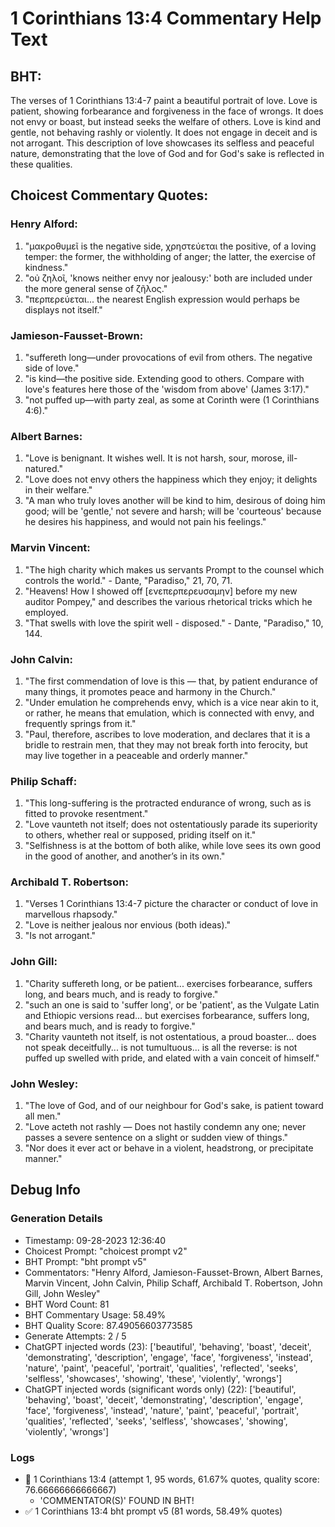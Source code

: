 # 1 Corinthians 13:4 Commentary Help Text

## BHT:
The verses of 1 Corinthians 13:4-7 paint a beautiful portrait of love. Love is patient, showing forbearance and forgiveness in the face of wrongs. It does not envy or boast, but instead seeks the welfare of others. Love is kind and gentle, not behaving rashly or violently. It does not engage in deceit and is not arrogant. This description of love showcases its selfless and peaceful nature, demonstrating that the love of God and for God's sake is reflected in these qualities.

## Choicest Commentary Quotes:
### Henry Alford:
1. "μακροθυμεῖ is the negative side,  χρηστεύεται the positive, of a loving temper: the former, the withholding of anger; the latter, the exercise of kindness."
2. "οὐ ζηλοῖ, 'knows neither envy nor jealousy:' both are included under the more general sense of ζῆλος."
3. "περπερεύεται... the nearest English expression would perhaps be displays not itself."

### Jamieson-Fausset-Brown:
1. "suffereth long—under provocations of evil from others. The negative side of love."
2. "is kind—the positive side. Extending good to others. Compare with love's features here those of the 'wisdom from above' (James 3:17)."
3. "not puffed up—with party zeal, as some at Corinth were (1 Corinthians 4:6)."

### Albert Barnes:
1. "Love is benignant. It wishes well. It is not harsh, sour, morose, ill-natured."
2. "Love does not envy others the happiness which they enjoy; it delights in their welfare."
3. "A man who truly loves another will be kind to him, desirous of doing him good; will be 'gentle,' not severe and harsh; will be 'courteous' because he desires his happiness, and would not pain his feelings."

### Marvin Vincent:
1. "The high charity which makes us servants Prompt to the counsel which controls the world." - Dante, "Paradiso," 21, 70, 71.
2. "Heavens! How I showed off [ενεπερπερευσαμην] before my new auditor Pompey," and describes the various rhetorical tricks which he employed.
3. "That swells with love the spirit well - disposed." - Dante, "Paradiso," 10, 144.

### John Calvin:
1. "The first commendation of love is this — that, by patient endurance of many things, it promotes peace and harmony in the Church."
2. "Under emulation he comprehends envy, which is a vice near akin to it, or rather, he means that emulation, which is connected with envy, and frequently springs from it."
3. "Paul, therefore, ascribes to love moderation, and declares that it is a bridle to restrain men, that they may not break forth into ferocity, but may live together in a peaceable and orderly manner."

### Philip Schaff:
1. "This long-suffering is the protracted endurance of wrong, such as is fitted to provoke resentment."
2. "Love vaunteth not itself; does not ostentatiously parade its superiority to others, whether real or supposed, priding itself on it."
3. "Selfishness is at the bottom of both alike, while love sees its own good in the good of another, and another’s in its own."

### Archibald T. Robertson:
1. "Verses 1 Corinthians 13:4-7 picture the character or conduct of love in marvellous rhapsody."
2. "Love is neither jealous nor envious (both ideas)."
3. "Is not arrogant."

### John Gill:
1. "Charity suffereth long, or be patient... exercises forbearance, suffers long, and bears much, and is ready to forgive."
2. "such an one is said to 'suffer long', or be 'patient', as the Vulgate Latin and Ethiopic versions read... but exercises forbearance, suffers long, and bears much, and is ready to forgive."
3. "Charity vaunteth not itself, is not ostentatious, a proud boaster... does not speak deceitfully... is not tumultuous... is all the reverse: is not puffed up swelled with pride, and elated with a vain conceit of himself."

### John Wesley:
1. "The love of God, and of our neighbour for God's sake, is patient toward all men."
2. "Love acteth not rashly — Does not hastily condemn any one; never passes a severe sentence on a slight or sudden view of things."
3. "Nor does it ever act or behave in a violent, headstrong, or precipitate manner."


## Debug Info
### Generation Details
- Timestamp: 09-28-2023 12:36:40
- Choicest Prompt: "choicest prompt v2"
- BHT Prompt: "bht prompt v5"
- Commentators: "Henry Alford, Jamieson-Fausset-Brown, Albert Barnes, Marvin Vincent, John Calvin, Philip Schaff, Archibald T. Robertson, John Gill, John Wesley"
- BHT Word Count: 81
- BHT Commentary Usage: 58.49%
- BHT Quality Score: 87.49056603773585
- Generate Attempts: 2 / 5
- ChatGPT injected words (23):
	['beautiful', 'behaving', 'boast', 'deceit', 'demonstrating', 'description', 'engage', 'face', 'forgiveness', 'instead', 'nature', 'paint', 'peaceful', 'portrait', 'qualities', 'reflected', 'seeks', 'selfless', 'showcases', 'showing', 'these', 'violently', 'wrongs']
- ChatGPT injected words (significant words only) (22):
	['beautiful', 'behaving', 'boast', 'deceit', 'demonstrating', 'description', 'engage', 'face', 'forgiveness', 'instead', 'nature', 'paint', 'peaceful', 'portrait', 'qualities', 'reflected', 'seeks', 'selfless', 'showcases', 'showing', 'violently', 'wrongs']

### Logs
- 🔄 1 Corinthians 13:4 (attempt 1, 95 words, 61.67% quotes, quality score: 76.66666666666667) 
	- 'COMMENTATOR(S)' FOUND IN BHT!
- ✅ 1 Corinthians 13:4 bht prompt v5 (81 words, 58.49% quotes)